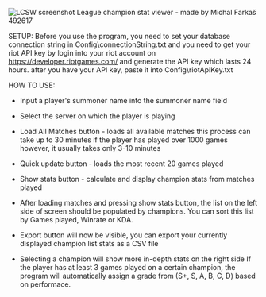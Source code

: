 ![LCSW screenshot](https://user-images.githubusercontent.com/57560622/132664886-ae4ceeb4-c7c7-43b5-bc7b-67fe6c3ff368.png)
League champion stat viewer - made by Michal Farkaš 492617

SETUP:
Before you use the program, you need to set your
database connection string in Config\connectionString.txt
and you need to get your riot API key by login into your 
riot account on https://developer.riotgames.com/ and 
generate the API key which lasts 24 hours.
after you have your API key, paste it into Config\riotApiKey.txt

HOW TO USE:
-  Input a player's summoner name into the summoner name field
-  Select the server on which the player is playing

-  Load All Matches button - loads all available matches
   this process can take up to 30 minutes if the player has played over 1000 games
   however, it usually takes only 3-10 minutes
-  Quick update button - loads the most recent 20 games played
-  Show stats button - calculate and display champion stats from matches played

-  After loading matches and pressing show stats button, the list on 
   the left side of screen should be populated by champions. You can sort this list
   by Games played, Winrate or KDA.
-  Export button will now be visible, you can export your currently displayed
   champion list stats as a CSV file

-  Selecting a champion will show more in-depth stats on the right side
   If the player has at least 3 games played on a certain champion, the program
   will automatically assign a grade from (S+, S, A, B, C, D) based on performace.
 
